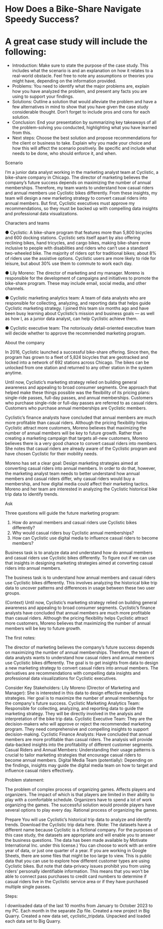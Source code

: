 # How Does a Bike-Share Navigate Speedy Success?

# A great case study will include the following:


* Introduction: Make sure to state the purpose of the case study. This includes what the scenario is and an explanation on how it relates to a real-world obstacle. Feel free to note any assumptions or theories you might have, depending on the information provided. 
* Problems: You need to identify what the major problems are, explain how you have analyzed the problem, and present any facts you are using to support your findings.
* Solutions: Outline a solution that would alleviate the problem and have a few alternatives in mind to show that you have given the case study considerable thought. Don’t forget to include pros and cons for each solution.
* Conclusion: End your presentation by summarizing key takeaways of all the problem-solving you conducted, highlighting what you have learned from this.
* Next steps: Choose the best solution and propose recommendations for the client or business to take. Explain why you made your choice and how this will affect the scenario positively. Be specific and include what needs to be done, who should enforce it, and when.

Scenario

I’m a junior data analyst working in the marketing analyst team at Cyclistic, a bike-share company in Chicago. The director of marketing believes the company’s future success depends on maximizing the number of annual memberships. Therefore, my team wants to understand how casual riders and annual members use Cyclistic bikes differently. From these insights, my team will design a new marketing strategy to convert casual riders into annual members. But first, Cyclistic executives must approve my recommendations, so they must be backed up with compelling data insights and professional data visualizations.

Characters and teams

● Cyclistic: A bike-share program that features more than 5,800 bicycles and 600 docking stations. Cyclistic sets itself apart by also offering reclining bikes, hand tricycles, and cargo bikes, making bike-share more inclusive to people with disabilities and riders who can’t use a standard two-wheeled bike. The majority of riders opt for traditional bikes; about 8% of riders use the assistive options. Cyclistic users are more likely to ride for leisure, but about 30% use them to commute to work each day.

● Lily Moreno: The director of marketing and my manager. Moreno is responsible for the development of campaigns and initiatives to promote the bike-share program. These may include email, social media, and other channels.

● Cyclistic marketing analytics team: A team of data analysts who are responsible for collecting, analyzing, and reporting data that helps guide Cyclistic marketing strategy. I joined this team six months ago and have been busy learning about Cyclistic’s mission and business goals — as well as how I, as a junior data analyst, can help Cyclistic achieve them.

● Cyclistic executive team: The notoriously detail-oriented executive team will decide whether to approve the recommended marketing program.


About the company

In 2016, Cyclistic launched a successful bike-share offering. Since then, the program has grown to a fleet of 5,824 bicycles that are geotracked and locked into a network of 692 stations across Chicago. The bikes can be unlocked from one station and returned to any other station in the system anytime.

Until now, Cyclistic’s marketing strategy relied on building general awareness and appealing to broad consumer segments. One approach that helped make these things possible was the flexibility of its pricing plans: single-ride passes, full-day passes, and annual memberships. Customers who purchase single-ride or full-day passes are referred to as casual riders. Customers who purchase annual memberships are Cyclistic members.

Cyclistic’s finance analysts have concluded that annual members are much more profitable than casual riders. Although the pricing flexibility helps Cyclistic attract more customers, Moreno believes that maximizing the number of annual members will be key to future growth. Rather than creating a marketing campaign that targets all-new customers, Moreno believes there is a very good chance to convert casual riders into members. She notes that casual riders are already aware of the Cyclistic program and have chosen Cyclistic for their mobility needs.

Moreno has set a clear goal: Design marketing strategies aimed at converting casual riders into annual members. In order to do that, however, the marketing analyst team needs to better understand how annual members and casual riders differ, why casual riders would buy a membership, and how digital media could affect their marketing tactics. Moreno and her team are interested in analyzing the Cyclistic historical bike trip data to identify trends.




Ask 

Three questions will guide the future marketing program: 

1. How do annual members and casual riders use Cyclistic bikes differently?
2. Why would casual riders buy Cyclistic annual memberships?
3. How can Cyclistic use digital media to influence casual riders to become members?

Business task is to analyze data and understand how do annual members and casual riders use Cyclistic bikes differently. To figure out if we can use that insights in designing marketing strategies aimed at converting casual riders into annual members.

The business task is to understand how annual members and casual riders use Cyclistic bikes differently. This involves analyzing the historical bike trip data to uncover patterns and differences in usage between these two user groups.


(Context) Until now, Cyclistic’s marketing strategy relied on building general awareness and appealing to broad consumer segments. Cyclistic’s finance analysts have concluded that annual members are much more profitable than casual riders. Although the pricing flexibility helps Cyclistic attract more customers, Moreno believes that maximizing the number of annual members will be key to future growth.



The first notes:

The director of marketing believes the company’s future success depends on maximizing the number of annual memberships.
Therefore, the team of data analysts wants to understand how casual riders and annual members use Cyclistic bikes differently.
The goal is to get insights from data to design a new marketing strategy to convert casual riders into annual members.
The derivatives are recommendations with compelling data insights and professional data visualizations for Cyclistic executives.



Consider Key Stakeholders:
Lily Moreno (Director of Marketing and Manager):
She is interested in this data to design effective marketing strategies.
Her goal is to maximize the number of annual memberships for the company's future success.
Cyclistic Marketing Analytics Team:
Responsible for collecting, analyzing, and reporting data to guide the marketing strategy.
They will be directly involved in the analysis and interpretation of the bike trip data.
Cyclistic Executive Team:
They are the decision-makers who will approve or reject the recommended marketing program.
They need comprehensive and compelling insights to support decision-making.
Cyclistic Finance Analysts:
Have concluded that annual members are more profitable than casual riders.
The analysis will provide data-backed insights into the profitability of different customer segments.
Casual Riders and Annual Members:
Understanding their usage patterns is crucial to tailor marketing strategies that encourage casual riders to become annual members.
Digital Media Team (potentially):
Depending on the findings, insights may guide the digital media team on how to target and influence casual riders effectively.





Problem statement:

The problem of
complex process of organizing games.
Affects
players and organizers.
The impact of which is
that players are limited in their ability to play with a comfortable schedule. Organizers have to spend a lot of work organizing the games.
The successful solution would provide
players have several options to play every day. Rational process of organizing the games.




Prepare
You will use Cyclistic’s historical trip data to analyze and identify trends. Download the Cyclistic trip data here. (Note: The datasets have a different name because Cyclistic is a fictional company. For the purposes of this case study, the datasets are appropriate and will enable you to answer the business questions. The data has been made available by Motivate International Inc. under this license.) You can choose to work with an entire year of data, or just one quarter of a year. If you are working in Google Sheets, there are some files that might be too large to view. This is public data that you can use to explore how different customer types are using Cyclistic bikes. But note that data-privacy issues prohibit you from using riders’ personally identifiable information. This means that you won’t be able to connect pass purchases to credit card numbers to determine if casual riders live in the Cyclistic service area or if they have purchased multiple single passes.


Steps:

I downloaded data of the last 10 months from January to October 2023 to my PC. Each month in the separate Zip file.
Created a new project in Big Quarry. Created a new data set, cyclistic_tripdata. Unpacked and loaded each data set to Big Quarry.
